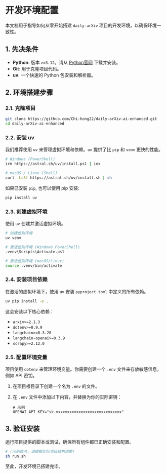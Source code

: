 # 开发环境配置

本文档用于指导如何从零开始搭建 `daily-arXiv` 项目的开发环境，以确保环境一致性。

## 1. 先决条件

- **Python**: 版本 `>=3.12`。请从 [Python官网](https://www.python.org/downloads/) 下载并安装。
- **Git**: 用于克隆项目代码。
- **uv**: 一个快速的 Python 包安装和解析器。

## 2. 环境搭建步骤

### 2.1. 克隆项目

```bash
git clone https://github.com/Chi-hong22/daily-arXiv-ai-enhanced.git
cd daily-arXiv-ai-enhanced
```

### 2.2. 安装 uv

我们推荐使用 `uv` 来管理虚拟环境和依赖。`uv` 提供了比 `pip` 和 `venv` 更快的性能。

```bash
# Windows (PowerShell)
irm https://astral.sh/uv/install.ps1 | iex

# macOS / Linux (Shell)
curl -LsSf https://astral.sh/uv/install.sh | sh
```
如果已安装 `pip`, 也可以使用 pip 安装:
```bash
pip install uv
```

### 2.3. 创建虚拟环境

使用 `uv` 创建并激活虚拟环境。

```bash
# 创建虚拟环境
uv venv

# 激活虚拟环境 (Windows PowerShell)
.venv\Scripts\Activate.ps1

# 激活虚拟环境 (macOS/Linux)
source .venv/bin/activate
```

### 2.4. 安装项目依赖

在激活的虚拟环境下，使用 `uv` 安装 `pyproject.toml` 中定义的所有依赖。

```bash
uv pip install -e .
```

这会安装以下核心依赖：
- `arxiv>=2.1.3`
- `dotenv>=0.9.9`
- `langchain>=0.3.20`
- `langchain-openai>=0.3.9`
- `scrapy>=2.12.0`

### 2.5. 配置环境变量

项目使用 `dotenv` 来管理环境变量。你需要创建一个 `.env` 文件来存放敏感信息，例如 API 密钥。

1.  在项目根目录下创建一个名为 `.env` 的文件。
2.  在 `.env` 文件中添加以下内容，并替换为你的实际密钥：

    ```env
    # 示例
    OPENAI_API_KEY="sk-xxxxxxxxxxxxxxxxxxxxxxxxxxxxx"
    ```

## 3. 验证安装

运行项目提供的脚本或测试，确保所有组件都已正确安装和配置。

```bash
# (示例命令，请根据实际项目结构调整)
sh run.sh
```

至此，开发环境已搭建完毕。 